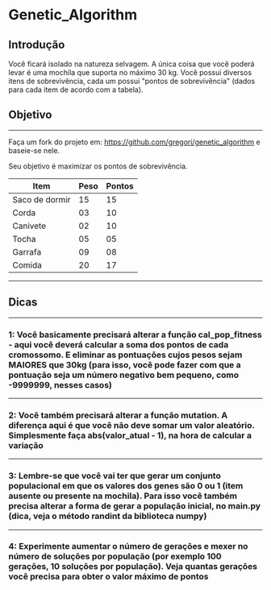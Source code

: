 # Genetic_Algorithm

## Introdução

Você ficará isolado na natureza selvagem. A única coisa que você poderá levar é uma mochila que suporta no máximo 30 kg. Você possui diversos itens de sobrevivência, cada um possui "pontos de sobrevivência" (dados para cada item de acordo com a tabela).

## Objetivo

---

Faça um fork do projeto em: <https://github.com/gregori/genetic_algorithm> e baseie-se nele.

Seu objetivo é maximizar os pontos de sobrevivência.

| Item          | Peso  | Pontos|
|---------------|-------|-------|
|Saco de dormir |  15   |   15  |
|Corda          |  03   |   10  |
|Canivete       |  02   |   10  |
|Tocha          |  05   |   05  |
|Garrafa        |  09   |   08  |
|Comida         |  20   |   17  |

---

## Dicas

---

### 1: Você basicamente precisará alterar a função cal_pop_fitness - aqui você deverá calcular a soma dos pontos de cada cromossomo. E eliminar as pontuações cujos pesos sejam MAIORES que 30kg (para isso, você pode fazer com que a pontuação seja um número negativo bem pequeno, como -9999999, nesses casos)

---

### 2: Você também precisará alterar a função mutation. A diferença aqui é que você não deve somar um valor aleatório. Simplesmente faça abs(valor_atual - 1), na hora de calcular a variação

---

### 3: Lembre-se que você vai ter que gerar um conjunto populacional em que os valores dos genes são 0 ou 1 (item ausente ou presente na mochila). Para isso você também precisa alterar a forma de gerar a população inicial, no main.py (dica, veja o método randint da biblioteca numpy)

---

### 4: Experimente aumentar o número de gerações e mexer no número de soluções por população (por exemplo 100 gerações, 10 soluções por população). Veja quantas gerações você precisa para obter o valor máximo de pontos
